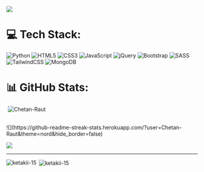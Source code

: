 
[![](https://visitcount.itsvg.in/api?id=Chetan-Raut&icon=4&color=12)](https://visitcount.itsvg.in)

# 💻 Tech Stack:
![Python](https://img.shields.io/badge/python-3670A0?style=for-the-badge&logo=python&logoColor=ffdd54) ![HTML5](https://img.shields.io/badge/html5-%23E34F26.svg?style=for-the-badge&logo=html5&logoColor=white) ![CSS3](https://img.shields.io/badge/css3-%231572B6.svg?style=for-the-badge&logo=css3&logoColor=white) ![JavaScript](https://img.shields.io/badge/javascript-%23323330.svg?style=for-the-badge&logo=javascript&logoColor=%23F7DF1E) ![jQuery](https://img.shields.io/badge/jquery-%230769AD.svg?style=for-the-badge&logo=jquery&logoColor=white) ![Bootstrap](https://img.shields.io/badge/bootstrap-%23563D7C.svg?style=for-the-badge&logo=bootstrap&logoColor=white) ![SASS](https://img.shields.io/badge/SASS-hotpink.svg?style=for-the-badge&logo=SASS&logoColor=white) ![TailwindCSS](https://img.shields.io/badge/tailwindcss-%2338B2AC.svg?style=for-the-badge&logo=tailwind-css&logoColor=white) ![MongoDB](https://img.shields.io/badge/MongoDB-%234ea94b.svg?style=for-the-badge&logo=mongodb&logoColor=white)

# 📊 GitHub Stats:
<p>&nbsp;<img align="center" src="https://github-readme-stats.vercel.app/api?username=Chetan-Raut&show_icons=true&locale=en" alt="Chetan-Raut" /></p>
<br/>
![](https://github-readme-streak-stats.herokuapp.com/?user=Chetan-Raut&theme=nord&hide_border=false)<br/>

![](https://github-readme-stats.vercel.app/api/top-langs/?username=Chetan-Raut&theme=nord&hide_border=false&include_all_commits=false&count_private=false&layout=compact)

---

<p><img align="left" src="https://github-readme-stats.vercel.app/api/top-langs?username=ketakii-15&show_icons=true&locale=en&layout=compact" alt="ketakii-15" /></p> 
  
 <p>&nbsp;<img align="center" src="https://github-readme-stats.vercel.app/api?username=ketakii-15&show_icons=true&locale=en" alt="ketakii-15" /></p>

<!-- Proudly created with GPRM ( https://gprm.itsvg.in ) -->